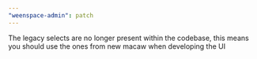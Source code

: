 ```yaml
---
"weenspace-admin": patch
---
```


The legacy selects are no longer present within the codebase, this means you should use the ones from new macaw when developing the UI